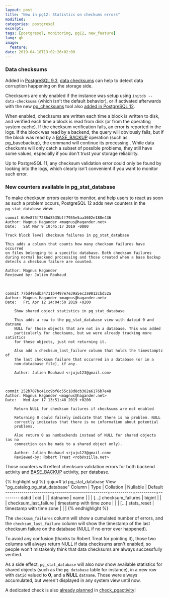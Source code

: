 ```yaml
---
layout: post
title: "New in pg12: Statistics on checkums errors"
modified:
categories: postgresql
excerpt:
tags: [postgresql, monitoring, pg12, new_feature]
lang: gb
image:
  feature:
date: 2019-04-18T13:02:26+02:00
---
```


### Data checksums

Added in [PostgreSQL
9.3](https://git.postgresql.org/gitweb/?p=postgresql.git;a=commitdiff;h=96ef3b8ff1c),
[data
checksums](https://www.postgresql.org/docs/current/app-initdb.html#APP-INITDB-DATA-CHECKSUMS)
can help to detect data corruption happening on the storage side.

Checksums are only enabled if the instance was setup using `initdb
--data-checksums` (which isn't the default behavior), or if activated
afterwards with the new
[pg_checksums](https://www.postgresql.org/docs/devel/app-pgchecksums.html)
tool also [added in PostgreSQL
12](https://git.postgresql.org/gitweb/?p=postgresql.git;a=commitdiff;h=ed308d783790).

When enabled, checksums are written each time a block is written to disk, and
verified each time a block is read from disk (or from the operating system
cache).  If the checksum verification fails, an error is reported in the logs.
If the block was read by a backend, the query will obviously fails, but if the
block was read by a
[BASE_BACKUP](https://www.postgresql.org/docs/current/protocol-replication.html#id-1.10.5.9.7.1.8.1.12)
operation (such as pg_basebackup), the command will continue its processing .
While data checkums will only catch a subset of possible problems, they still
have some values, especially if you don't trust your storage reliability.

Up to PostgreSQL 11, any checksum validation error could only be found by
looking into the logs, which clearly isn't convenient if you want to monitor
such error.

### New counters available in pg_stat_database

To make checksum errors easier to monitor, and help users to react as soon as
such a problem occurs, PostgreSQL 12 adds new counters in the
`pg_stat_database` view:

    commit 6b9e875f7286d8535bff7955e5aa3602e188e436
    Author: Magnus Hagander <magnus@hagander.net>
    Date:   Sat Mar 9 10:45:17 2019 -0800

    Track block level checksum failures in pg_stat_database

    This adds a column that counts how many checksum failures have occurred
    on files belonging to a specific database. Both checksum failures
    during normal backend processing and those created when a base backup
    detects a checksum failure are counted.

    Author: Magnus Hagander
    Reviewed by: Julien Rouhaud

&nbsp;

    commit 77bd49adba4711b4497e7e39a5ec3a9812cbd52a
    Author: Magnus Hagander <magnus@hagander.net>
    Date:   Fri Apr 12 14:04:50 2019 +0200

        Show shared object statistics in pg_stat_database

        This adds a row to the pg_stat_database view with datoid 0 and datname
        NULL for those objects that are not in a database. This was added
        particularly for checksums, but we were already tracking more satistics
        for these objects, just not returning it.

        Also add a checksum_last_failure column that holds the timestamptz of
        the last checksum failure that occurred in a database (or in a
        non-dataabase file), if any.

        Author: Julien Rouhaud <rjuju123@gmail.com>

&nbsp;

    commit 252b707bc41cc9bf6c55c18d8cb302a6176b7e48
    Author: Magnus Hagander <magnus@hagander.net>
    Date:   Wed Apr 17 13:51:48 2019 +0200

        Return NULL for checksum failures if checksums are not enabled

        Returning 0 could falsely indicate that there is no problem. NULL
        correctly indicates that there is no information about potential
        problems.

        Also return 0 as numbackends instead of NULL for shared objects (as no
        connection can be made to a shared object only).

        Author: Julien Rouhaud <rjuju123@gmail.com>
        Reviewed-by: Robert Treat <rob@xzilla.net>

Those counters will reflect checksum validation errors for both backend
activity and
[BASE_BACKUP](https://www.postgresql.org/docs/current/protocol-replication.html#id-1.10.5.9.7.1.8.1.12)
activity, per database.

{% highlight sql %}
rjuju=# \d pg_stat_database
                        View "pg_catalog.pg_stat_database"
        Column         |           Type           | Collation | Nullable | Default
-----------------------+--------------------------+-----------+----------+---------
 datid                 | oid                      |           |          |
 datname               | name                     |           |          |
 [...]
 checksum_failures     | bigint                   |           |          |
 checksum_last_failure | timestamp with time zone |           |          |
 [...]
 stats_reset           | timestamp with time zone |           |          |
{% endhighlight %}

The `checksum_failures` column will show a cumulated number of errors, and the
`checksum_last_failure` column will show the timestamp of the last checksum
failure on the database (NULL if no error ever happened).

To avoid any confusion (thanks to Robert Treat for pointing it), those two
columns will always return NULL if data checksums aren't enabled, so people
won't mistakenly think that data checksums are always successfully verified.

As a side effect, `pg_stat_database` will also now show available statistics
for shared objects (such as the `pg_database` table for instance), in a new row
with `datid` valued to **0**, and a **NULL** `datname`.  Those were always
accumulated, but weren't displayed in any system view until now.

A dedicated check is also [already
planned](https://github.com/OPMDG/check_pgactivity/issues/226) in
[check_pgactivity](https://opm.readthedocs.io/probes/check_pgactivity.html)!
